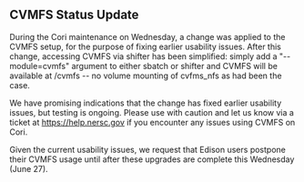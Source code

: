## CVMFS Status Update

During the Cori maintenance on Wednesday, a change was applied to the CVMFS 
setup, for the purpose of fixing earlier usability issues. After this change, 
accessing CVMFS via shifter has been simplified: simply add a "--module=cvmfs" 
argument to either sbatch or shifter and CVMFS will be available at /cvmfs -- 
no volume mounting of cvfms_nfs as had been the case.

We have promising indications that the change has fixed earlier usability
issues, but testing is ongoing. Please use with caution and let us know via a
ticket at <https://help.nersc.gov> if you encounter any issues using CVMFS on
Cori.

Given the current usability issues, we request that Edison users postpone their 
CVMFS usage until after these upgrades are complete this Wednesday (June 27).
